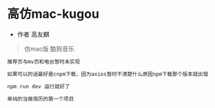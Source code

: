 #  高仿mac-kugou
+  作者 高友麒

>  仿mac版 酷狗音乐
``` bash
推荐页与mv页和电台暂时未实现

如果可以的话最好是cnpm下载，因为axios暂时不清楚什么原因npm下载那个版本就出错

npm run dev 运行就好了

单纯的当做简历的第一个项目
```


